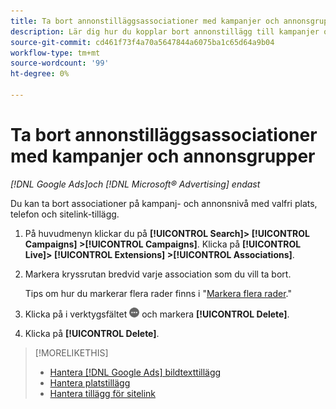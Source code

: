 ```yaml
---
title: Ta bort annonstilläggsassociationer med kampanjer och annonsgrupper
description: Lär dig hur du kopplar bort annonstillägg till kampanjer och annonsgrupper.
source-git-commit: cd461f73f4a70a5647844a6075ba1c65d64a9b04
workflow-type: tm+mt
source-wordcount: '99'
ht-degree: 0%

---
```


# Ta bort annonstilläggsassociationer med kampanjer och annonsgrupper

*[!DNL Google Ads]och [!DNL Microsoft® Advertising] endast*

Du kan ta bort associationer på kampanj- och annonsnivå med valfri plats, telefon och sitelink-tillägg.

1. På huvudmenyn klickar du på **[!UICONTROL Search]> [!UICONTROL Campaigns] >[!UICONTROL Campaigns]**. Klicka på **[!UICONTROL Live]> [!UICONTROL Extensions] >[!UICONTROL Associations]**.

1. Markera kryssrutan bredvid varje association som du vill ta bort.

   Tips om hur du markerar flera rader finns i &quot;[Markera flera rader](/help/search-social-commerce/common-tasks/navigation-editing-selection/multiple-rows-select.md).&quot;

1. Klicka på i verktygsfältet ![Mer](/help/search-social-commerce/assets/more.png "Mer") och markera **[!UICONTROL Delete]**.

1. Klicka på **[!UICONTROL Delete]**.

>[!MORELIKETHIS]
>
>* [Hantera [!DNL Google Ads] bildtexttillägg](/help/search-social-commerce/campaign-management/campaigns/callout-extension-manage.md)
>* [Hantera platstillägg](location-extension-manage.md)
>* [Hantera tillägg för sitelink](sitelink-extension-manage.md)

